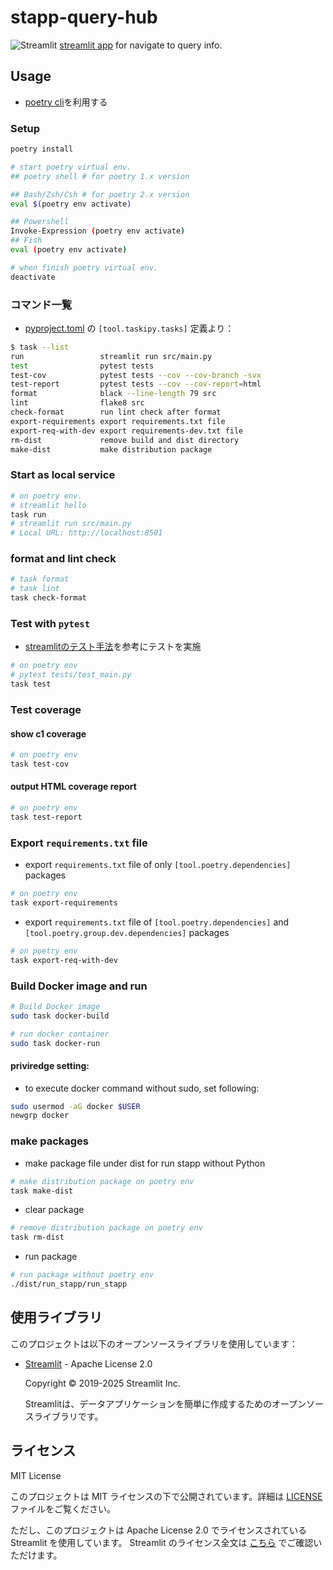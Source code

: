 # stapp-query-hub
![Streamlit](https://static.streamlit.io/badges/streamlit_badge_black_white.svg)
[streamlit app](https://streamlit.io/) for navigate to query info.

## Usage
- [poetry cli](https://python-poetry.org/docs/)を利用する

### Setup
```sh
poetry install

# start poetry virtual env.
## poetry shell # for poetry 1.x version

## Bash/Zsh/Csh # for poetry 2.x version
eval $(poetry env activate)

## Powershell
Invoke-Expression (poetry env activate)
## Fish
eval (poetry env activate)

# when finish poetry virtual env.
deactivate
```

### コマンド一覧
- [pyproject.toml](./pyproject.toml) の `[tool.taskipy.tasks]` 定義より：
```sh
$ task --list
run                 streamlit run src/main.py
test                pytest tests
test-cov            pytest tests --cov --cov-branch -svx
test-report         pytest tests --cov --cov-report=html
format              black --line-length 79 src
lint                flake8 src
check-format        run lint check after format
export-requirements export requirements.txt file
export-req-with-dev export requirements-dev.txt file
rm-dist             remove build and dist directory
make-dist           make distribution package
```

### Start as local service
```sh
# on poetry env.
# streamlit hello
task run
# streamlit run src/main.py
# Local URL: http://localhost:8501
```


### format and lint check
```sh
# task format
# task lint
task check-format
```


### Test with `pytest`
- [streamlitのテスト手法](https://docs.streamlit.io/develop/concepts/app-testing/get-started)を参考にテストを実施
```sh
# on poetry env
# pytest tests/test_main.py
task test
```

### Test coverage

#### show c1 coverage
```sh
# on poetry env
task test-cov
```

#### output HTML coverage report
```sh
# on poetry env
task test-report
```

### Export `requirements.txt` file

- export `requirements.txt` file of only `[tool.poetry.dependencies]` packages
```sh
# on poetry env
task export-requirements
```

- export `requirements.txt` file of `[tool.poetry.dependencies]` and `[tool.poetry.group.dev.dependencies]` packages
```sh
# on poetry env
task export-req-with-dev
```

### Build Docker image and run
```sh
# Build Docker image
sudo task docker-build

# run docker container
sudo task docker-run
```

#### priviredge setting:
- to execute docker command without sudo, set following:
```sh
sudo usermod -aG docker $USER
newgrp docker
```

### make packages
- make package file under dist for run stapp without Python
```sh
# make distribution package on poetry env
task make-dist
```

- clear package
```sh
# remove distribution package on poetry env
task rm-dist
```

- run package
```sh
# run package without poetry env
./dist/run_stapp/run_stapp
```

## 使用ライブラリ

このプロジェクトは以下のオープンソースライブラリを使用しています：

- [Streamlit](https://streamlit.io/) - Apache License 2.0

  Copyright © 2019-2025 Streamlit Inc.

  Streamlitは、データアプリケーションを簡単に作成するためのオープンソースライブラリです。


## ライセンス
MIT License

このプロジェクトは MIT ライセンスの下で公開されています。詳細は [LICENSE](./LICENSE) ファイルをご覧ください。

ただし、このプロジェクトは Apache License 2.0 でライセンスされている Streamlit を使用しています。
Streamlit のライセンス全文は [こちら](https://github.com/streamlit/streamlit/blob/develop/LICENSE) でご確認いただけます。
